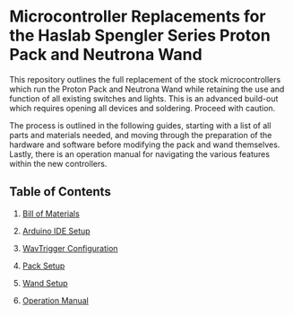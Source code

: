 # Microcontroller Replacements for the Haslab Spengler Series Proton Pack and Neutrona Wand

This repository outlines the full replacement of the stock microcontrollers which run the Proton Pack and Neutrona Wand while retaining the use and function of all existing switches and lights. This is an advanced build-out which requires opening all devices and soldering. Proceed with caution.

The process is outlined in the following guides, starting with a list of all parts and materials needed, and moving through the preparation of the hardware and software before modifying the pack and wand themselves. Lastly, there is an operation manual for navigating the various features within the new controllers.

## Table of Contents

1. [Bill of Materials](BOM.md)

1. [Arduino IDE Setup](ARDUINO.md)

1. [WavTrigger Configuration](WAVTRIGGER.md)

1. [Pack Setup](PACK.md)

1. [Wand Setup](WAND.md)

1. [Operation Manual](OPERATION.md)